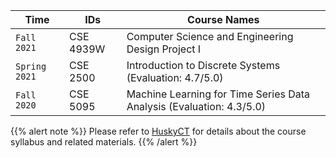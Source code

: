 

| Time         |  IDs          | Course Names                  |
| ------------------| ------------------- |--------------------------------- |
|`Fall 2021` |  CSE 4939W  | Computer Science and Engineering Design Project I |
| `Spring 2021`     | CSE 2500    | Introduction to Discrete Systems    (Evaluation: 4.7/5.0)         |
| `Fall 2020`       | CSE 5095    | Machine Learning for Time Series Data Analysis (Evaluation: 4.3/5.0) |


{{% alert note %}}
Please refer to [HuskyCT](https://huskyct.uconn.edu/) for details about the course syllabus and related materials.
{{% /alert %}}
